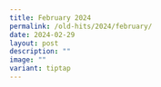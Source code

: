 ```yaml
---
title: February 2024
permalink: /old-hits/2024/february/
date: 2024-02-29
layout: post
description: ""
image: ""
variant: tiptap
---
```

<p></p>
